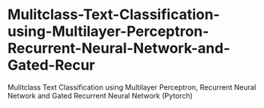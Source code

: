 # Mulitclass-Text-Classification-using-Multilayer-Perceptron-Recurrent-Neural-Network-and-Gated-Recur
Mulitclass Text Classification using Multilayer Perceptron, Recurrent Neural Network and Gated Recurrent Neural Network (Pytorch)
